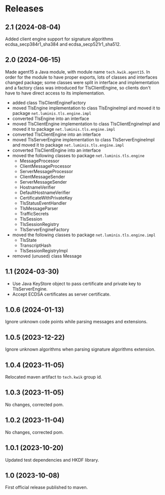 # Releases


## 2.1 (2024-08-04)

Added client engine support for signature algorithms ecdsa_secp384r1_sha384 and ecdsa_secp521r1_sha512.

## 2.0 (2024-06-15)

Made agent15 a Java module, with module name `tech.kwik.agent15`. 
In order for the module to have proper exports, lots of classes and interfaces changed package; 
some classes were split in interface and implementation and a factory class was introduced for 
TlsClientEngine, so clients don't have to have direct access to its implementation.

- added class TlsClientEngineFactory
- moved TlsEngine implementation to class TlsEngineImpl and moved it to package `net.luminis.tls.engine.impl`
- converted TlsEngine into an interface
- moved TlsClientEngine implementation to class TlsClientEngineImpl and moved it to package `net.luminis.tls.engine.impl`
- converted TlsClientEngine into an interface
- moved TlsServerEngine implementation to class TlsServerEngineImpl and moved it to package `net.luminis.tls.engine.impl`
- converted TlsClientEngine into an interface
- moved the following classes to package `net.luminis.tls.engine`
  - MessageProcessor
  - ClientMessageProcessor
  - ServerMessageProcessor
  - ClientMessageSender
  - ServerMessageSender
  - HostnameVerifier
  - DefaultHostnameVerifier
  - CertificateWithPrivateKey
  - TlsStatusEventHandler
  - TlsMessageParser
  - TrafficSecrets
  - TlsSession
  - TlsSessionRegistry
  - TlsServerEngineFactory
- moved the following classes to package `net.luminis.tls.engine.impl`
  - TlsState
  - TranscriptHash
  - TlsSessionRegistryImpl
- removed (unused) class Message

## 1.1 (2024-03-30)

- Use Java KeyStore object to pass certificate and private key to TlsServerEngine.
- Accept ECDSA certificates as server certificate.

## 1.0.6 (2024-01-13)

Ignore unknown code points while parsing messages and extensions.

## 1.0.5 (2023-12-22)

Ignore unknown algorithms when parsing signature algorithms extension.

## 1.0.4 (2023-11-05)

Relocated maven artifact to `tech.kwik` group id.

## 1.0.3 (2023-11-05)

No changes, corrected pom.

## 1.0.2 (2023-11-04)

No changes, corrected pom.

## 1.0.1 (2023-10-20)

Updated test dependencies and HKDF library.

## 1.0 (2023-10-08)

First official release published to maven.
